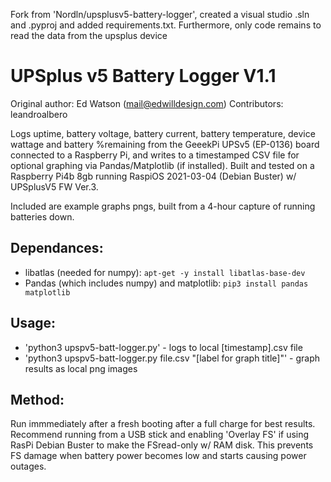 Fork from 'Nordln/upsplusv5-battery-logger', created a visual studio .sln and .pyproj and added requirements.txt. Furthermore, only code remains to read the data from the upsplus device

# UPSplus v5 Battery Logger V1.1
Original author: Ed Watson (mail@edwilldesign.com)
Contributors: leandroalbero

Logs uptime, battery voltage, battery current, battery temperature, device wattage and
battery %remaining from the GeeekPi UPSv5 (EP-0136) board connected to a Raspberry Pi, 
and writes to a timestamped CSV file for optional graphing via Pandas/Matplotlib 
(if installed). Built and tested on a Raspberry Pi4b 8gb running RaspiOS 2021-03-04 
(Debian Buster) w/ UPSplusV5 FW Ver.3.

Included are example graphs pngs, built from a 4-hour capture of running batteries down.

## Dependances:
* libatlas (needed for numpy): `apt-get -y install libatlas-base-dev`
* Pandas (which includes numpy) and matplotlib: `pip3 install pandas matplotlib`

## Usage: 
* 'python3 upspv5-batt-logger.py' - logs to local [timestamp].csv file
* 'python3 upspv5-batt-logger.py file.csv "[label for graph title]"' - graph results as local png images

## Method:
Run immmediately after a fresh booting after a full charge for best results. 
Recommend running from a USB stick and enabling 'Overlay FS' if using RasPi 
Debian Buster to make the FSread-only w/ RAM disk. This prevents FS damage 
when battery power becomes low and starts causing power outages. 
